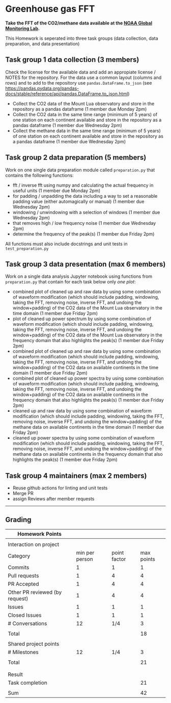 # Greenhouse gas FFT

**Take the FFT of the CO2/methane data available at the [NOAA Global Monitoring Lab](https://gml.noaa.gov).**

This Homework is seperated into three task groups (data collection, data preparation, and data presentation)

## Task group 1 data collection (3 members)
Check the license for the available data and add an appropiate license / NOTES for the repository.
For the data use a common layout (columns and rows) and to add to the repository use `pandas.DataFrame.to_json` (see https://pandas.pydata.org/pandas-docs/stable/reference/api/pandas.DataFrame.to_json.html)
- Collect the CO2 data of the Mount Lua observatory and store in the repository as a pandas dataframe (1 member due Monday 2pm)
- Collect the CO2 data in the same time range (minimum of 5 years) of one station on each continent available and store in the repository as a pandas dataframe (1 member due Wednesday 2pm)
- Collect the methane data in the same time range (minimum of 5 years) of one station on each continent available and store in the repository as a pandas dataframe (1 member due Wednesday 2pm)

## Task group 2 data preparation (5 members)
Work on one single data preparation module called `preparation.py`  that contains the following functions:
- fft / inverse fft using numpy and calculating the actual frequency in useful units (1 member due Monday 2pm)
- for padding / unpadding the data including a way to set a reasonable padding value (either automagically or manual) (1 member due Wednesday 2pm)
- windowing / unwindowing with a selection of windows (1 member due Wednesday 2pm)
- that removes high / low frequency noise (1 member due Wednesday 2pm)
- determine the frequency of the peak(s) (1 member due Friday 2pm)

All functions must also include docstrings and unit tests in `test_preparation.py`

## Task group 3 data presentation (max 6 members)
Work on a single data analysis Jupyter notebook using functions from `preparation.py` that contain for each task below only *one plot*:

- combined plot of cleaned up and raw data by using some combination of waveform modification (which should include padding, windowing, taking the FFT, removing noise, inverse FFT, and undoing the window+padding) of the CO2 data of the Mount Lua observatory in the time domain (1 member due Friday 2pm)
- plot of cleaned up power spectrum by using some combination of waveform modification (which should include padding, windowing, taking the FFT, removing noise, inverse FFT, and undoing the window+padding) of the CO2 data of the Mount Lua observatory in the frequency domain that also highlights the peak(s) (1 member due Friday 2pm)
- combined plot of cleaned up and raw data by using some combination of waveform modification (which should include padding, windowing, taking the FFT, removing noise, inverse FFT, and undoing the window+padding) of the CO2 data on available continents in the time domain (1 member due Friday 2pm)
- combined plot of cleaned up power spectra by using some combination of waveform modification (which should include padding, windowing, taking the FFT, removing noise, inverse FFT, and undoing the window+padding) of the CO2 data on available continents in the frequency domain that also highlights the peak(s) (1 member due Friday 2pm)
- cleaned up and raw data by using some combination of waveform modification (which should include padding, windowing, taking the FFT, removing noise, inverse FFT, and undoing the window+padding) of the methane data on available continents in the time domain (1 member due Friday 2pm)
- cleaned up power spectra by using some combination of waveform modification (which should include padding, windowing, taking the FFT, removing noise, inverse FFT, and undoing the window+padding) of the methane data on available continents in the frequency domain that also highlights the peak(s) (1 member due Friday 2pm)


## Task group 4 maintainers (max 2 members)
- Reuse github actions for linting and unit tests
- Merge PR
- assign Reviews after member requests
  
---
## Grading

| Homework Points                  |                |              |            |
| -------------------------------- | -------------- | ------------ | ---------- |
|                                  |                |              |            |
| Interaction on project           |                |              |            |
| Category                         | min per person | point factor | max points |
| Commits                          | 1              | 1            | 1          |
| Pull requests                    | 1              | 4            | 4          |
| PR Accepted                      | 1              | 4            | 4          |
| Other PR reviewed (by request)   | 1              | 4            | 4          |     
| Issues                           | 1              | 1            | 1          | 
| Closed Issues                    | 1              | 1            | 1          |
| \# Conversations                 | 12             | 1/4          | 3          |
|                                  |                |              |            |
| Total                            |                |              | 18         |
|                                  |                |              |            |
| Shared project points            |                |              |            |
| \# Milestones                    | 12             | 1/4          | 3          |
|                                  |                |              |            |
| Total                            |                |              | 21         |
|                                  |                |              |            |
|                                  |                |              |            |
| Result                           |                |              |            |
| Task completion                  |                |              | 21         |
|                                  |                |              |            |
| Sum                              |                |              | 42         |
